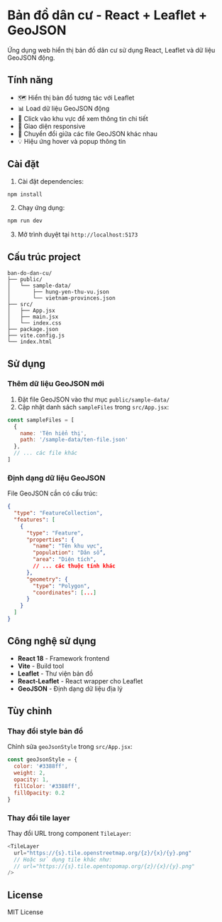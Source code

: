 # Bản đồ dân cư - React + Leaflet + GeoJSON

Ứng dụng web hiển thị bản đồ dân cư sử dụng React, Leaflet và dữ liệu GeoJSON động.

## Tính năng

- 🗺️ Hiển thị bản đồ tương tác với Leaflet
- 📊 Load dữ liệu GeoJSON động
- 🎯 Click vào khu vực để xem thông tin chi tiết
- 📱 Giao diện responsive
- 🔄 Chuyển đổi giữa các file GeoJSON khác nhau
- 💡 Hiệu ứng hover và popup thông tin

## Cài đặt

1. Cài đặt dependencies:
```bash
npm install
```

2. Chạy ứng dụng:
```bash
npm run dev
```

3. Mở trình duyệt tại `http://localhost:5173`

## Cấu trúc project

```
ban-do-dan-cu/
├── public/
│   └── sample-data/
│       ├── hung-yen-thu-vu.json
│       └── vietnam-provinces.json
├── src/
│   ├── App.jsx
│   ├── main.jsx
│   └── index.css
├── package.json
├── vite.config.js
└── index.html
```

## Sử dụng

### Thêm dữ liệu GeoJSON mới

1. Đặt file GeoJSON vào thư mục `public/sample-data/`
2. Cập nhật danh sách `sampleFiles` trong `src/App.jsx`:

```javascript
const sampleFiles = [
  {
    name: 'Tên hiển thị',
    path: '/sample-data/ten-file.json'
  },
  // ... các file khác
]
```

### Định dạng dữ liệu GeoJSON

File GeoJSON cần có cấu trúc:

```json
{
  "type": "FeatureCollection",
  "features": [
    {
      "type": "Feature",
      "properties": {
        "name": "Tên khu vực",
        "population": "Dân số",
        "area": "Diện tích",
        // ... các thuộc tính khác
      },
      "geometry": {
        "type": "Polygon",
        "coordinates": [...]
      }
    }
  ]
}
```

## Công nghệ sử dụng

- **React 18** - Framework frontend
- **Vite** - Build tool
- **Leaflet** - Thư viện bản đồ
- **React-Leaflet** - React wrapper cho Leaflet
- **GeoJSON** - Định dạng dữ liệu địa lý

## Tùy chỉnh

### Thay đổi style bản đồ

Chỉnh sửa `geoJsonStyle` trong `src/App.jsx`:

```javascript
const geoJsonStyle = {
  color: '#3388ff',
  weight: 2,
  opacity: 1,
  fillColor: '#3388ff',
  fillOpacity: 0.2
}
```

### Thay đổi tile layer

Thay đổi URL trong component `TileLayer`:

```javascript
<TileLayer
  url="https://{s}.tile.openstreetmap.org/{z}/{x}/{y}.png"
  // Hoặc sử dụng tile khác như:
  // url="https://{s}.tile.opentopomap.org/{z}/{x}/{y}.png"
/>
```

## License

MIT License